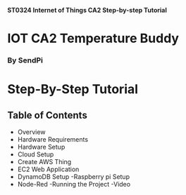 **ST0324 Internet of Things CA2 Step-by-step Tutorial**

# IOT CA2 Temperature Buddy
### By SendPi

# Step-By-Step Tutorial


## Table of Contents

- Overview
- Hardware Requirements
- Hardware Setup
- Cloud Setup
 - Create AWS Thing
 - EC2 Web Application
 - DynamoDB Setup
-Raspberry pi Setup
  - Node-Red
-Running the Project
-Video
